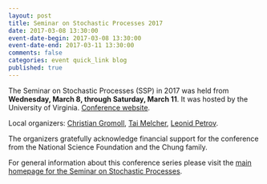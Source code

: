 ```yaml
---
layout: post
title: Seminar on Stochastic Processes 2017
date: 2017-03-08 13:30:00
event-date-begin: 2017-03-08 13:30:00
event-date-end: 2017-03-11 13:30:00
comments: false
categories: event quick_link blog
published: true
---
```


<div>The Seminar on Stochastic Processes (SSP) in 2017 was held from <b>Wednesday, March 8, through Saturday, March 11</b>. It was hosted by the University of Virginia. <a href="http://faculty.virginia.edu/ssp17/" target="_blank">Conference website</a>.<div>


<!--more-->

Local organizers: [Christian Gromoll](http://faculty.virginia.edu/gromoll/), [Tai Melcher](http://faculty.virginia.edu/melcher/), [Leonid Petrov](http://lpetrov.cc).

The organizers gratefully acknowledge financial support for the conference from the National Science Foundation and the Chung family.

For general information about this conference series
please visit the
<a href="http://depts.washington.edu/ssproc/index.php">main homepage for the Seminar on Stochastic Processes</a>.
